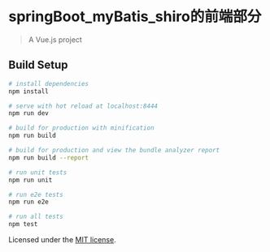 # springBoot_myBatis_shiro的前端部分

> A Vue.js project

## Build Setup

``` bash
# install dependencies
npm install

# serve with hot reload at localhost:8444
npm run dev

# build for production with minification
npm run build

# build for production and view the bundle analyzer report
npm run build --report

# run unit tests
npm run unit

# run e2e tests
npm run e2e

# run all tests
npm test
```
Licensed under the [MIT license](https://github.com/mapeimapei/vueBlogMaster2.6.6/blob/master/LICENSE).

